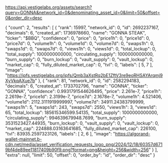 https://api.vestigelabs.org/assets/search?query=GONNA&network_id=0&denominating_asset_id=0&limit=50&offset=0&order_dir=desc


{
  "count": 2,
  "results": [
    {
      "rank": 15997,
      "network_id": 0,
      "id": 2692237167,
      "decimals": 6,
      "created_at": 1736978660,
      "name": "GONNA STEAK",
      "ticker": "$BBQ",
      "confidence": 0,
      "price": 0,
      "price1h": 0,
      "price1d": 0,
      "price7d": 0,
      "volume1h": 0,
      "volume1d": 0,
      "volume7d": 0,
      "swaps1h": 0,
      "swaps1d": 0,
      "swaps7d": 0,
      "views1h": 0,
      "views1d": 0,
      "total_lockup": 0,
      "total_supply": 1000000000000,
      "circulating_supply": 1000000000000,
      "burn_supply": 0,
      "burn_lockup": 0,
      "vault_supply": 0,
      "vault_lockup": 0,
      "market_cap": 0,
      "fully_diluted_market_cap": 0,
      "tvl": 0,
      "labels": [
        5,
        7
      ],
      "image": "https://ipfs.vestigelabs.org/ipfs/Qmb3aXstRq2bE1ZftV3re9eoRHSAYArqmj9XyVkqAXue7b"
    },
    {
      "rank": 81,
      "network_id": 0,
      "id": 2582294183,
      "decimals": 6,
      "created_at": 1733702796,
      "name": "GONNA",
      "ticker": "GONNA",
      "confidence": 0.9931791544626495,
      "price": 2.261e-7,
      "price1h": 2.2619e-7,
      "price1d": 2.3199e-7,
      "price7d": 2.1678e-7,
      "volume1h": 4.521406,
      "volume1d": 2112.3111919999997,
      "volume7d": 34911.24383799999,
      "swaps1h": 5,
      "swaps1d": 243,
      "swaps7d": 2550,
      "views1h": 3,
      "views1d": 65,
      "total_lockup": 185615346599.54135,
      "total_supply": 1000000000000,
      "circulating_supply": 994639679948.7699,
      "burn_supply": 3531523427.44935,
      "burn_lockup": 0,
      "vault_supply": 0,
      "vault_lockup": 0,
      "market_cap": 224888.03163641685,
      "fully_diluted_market_cap": 226100,
      "tvl": 83935.2597323126,
      "labels": [
        2,
        6
      ],
      "image": "https://algorand-wallet-mainnet.b-cdn.net/media/asset_verification_requests_logo_png/2024/12/18/60357d6719bf4de89ee11817409b90f9.png?format=png&height=256&width=256"
    }
  ],
  "extra": null,
  "limit": 50,
  "offset": 0,
  "order_by": "id",
  "order_dir": "desc"
}